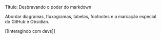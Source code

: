 Título: Desbravando o poder do markdown

Abordar diagramas, fluxogramas, tabelas, footnotes e a marcação especial do GitHub e Obsidian.


[[Interagindo com devs]]
